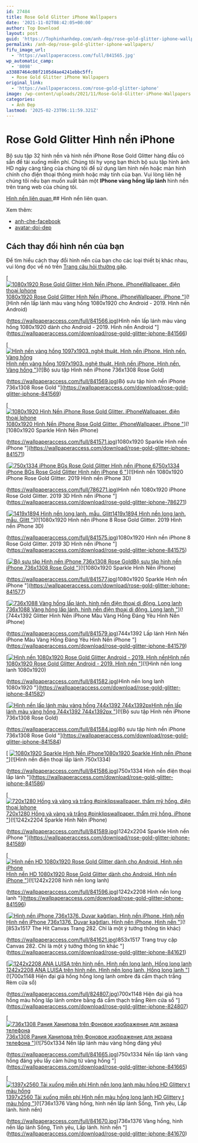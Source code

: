 ```yaml
---
id: 27484
title: Rose Gold Glitter iPhone Wallpapers
date: '2021-11-02T08:42:05+00:00'
author: Top Download
layout: post
guid: 'https://Tophinhanhdep.com/anh-dep/rose-gold-glitter-iphone-wallpapers/'
permalink: /anh-dep/rose-gold-glitter-iphone-wallpapers/
fifu_image_url:
  - 'https://wallpaperaccess.com/full/841565.jpg'
wp_automatic_camp:
  - '8098'
a33887464c08f2105d4ae4241ebbc5ff:
  - Rose Gold Glitter iPhone Wallpapers
original_link:
  - 'https://wallpaperaccess.com/rose-gold-glitter-iphone'
image: /wp-content/uploads/2021/11/Rose-Gold-Glitter-iPhone-Wallpapers.jpg
categories:
  - Ảnh Đẹp
lastmod: '2025-02-23T06:11:59.321Z'
---
```

# Rose Gold Glitter Hình nền iPhone

Bộ sưu tập 32 hình nền và hình nền iPhone Rose Gold Glitter hàng đầu có sẵn để tải xuống miễn phí. Chúng tôi hy vọng bạn thích bộ sưu tập hình ảnh HD ngày càng tăng của chúng tôi để sử dụng làm hình nền hoặc màn hình chính cho điện thoại thông minh hoặc máy tính của bạn. Vui lòng liên hệ chúng tôi nếu bạn muốn xuất bản một **IPhone vàng hồng lấp lánh** hình nền trên trang web của chúng tôi.

[Hình nền liên quan ](#related) ## Hình nền liên quan.

   
 Xem thêm:

   
- [anh-che-facebook](https://tophinhanhdep.com/anh-che/anh-che-facebook/)
- [avatar-doi-dep](https://tophinhanhdep.com/anh-avatar/avatar-doi-dep/)

## Cách thay đổi hình nền của bạn

Để tìm hiểu cách thay đổi hình nền của bạn cho các loại thiết bị khác nhau, vui lòng đọc về nó trên [Trang câu hỏi thường gặp](https://tophinhanhdep.com/faq/).

  
[[![1080x1920 Rose Gold Glitter Hình Nền iPhone.  iPhoneWallpaper.  điện thoại Iphone](https://wallpaperaccess.com/full/841565.jpg)1080x1920 Rose Gold Glitter Hình Nền iPhone. iPhoneWallpaper. iPhone "](https://wallpaperaccess.com/download/rose-gold-glitter-iphone-841565)](![Hình nền lấp lánh màu vàng hồng 1080x1920 cho Android - 2019. Hình nền Android)

(https://wallpaperaccess.com/full/841566.jpg)Hình nền lấp lánh màu vàng hồng 1080x1920 dành cho Android - 2019. Hình nền Android "](https://wallpaperaccess.com/download/rose-gold-glitter-iphone-841566)

[[![Hình nền vàng hồng 1097x1903.  nghệ thuật.  Hình nền iPhone, Hình nền, Vàng hồng](https://wallpaperaccess.com/full/786272.jpg)Hình nền vàng hồng 1097x1903. nghệ thuật. Hình nền iPhone, Hình nền, Vàng hồng "](https://wallpaperaccess.com/download/rose-gold-glitter-iphone-786272)](![Bộ sưu tập Hình nền iPhone 736x1308 Rose Gold)

(https://wallpaperaccess.com/full/841569.jpg)Bộ sưu tập hình nền iPhone 736x1308 Rose Gold "](https://wallpaperaccess.com/download/rose-gold-glitter-iphone-841569)

[[![1080x1920 Hình Nền iPhone Rose Gold Glitter.  iPhoneWallpaper.  điện thoại Iphone](https://wallpaperaccess.com/full/841570.jpg)1080x1920 Hình Nền iPhone Rose Gold Glitter. iPhoneWallpaper. iPhone "](https://wallpaperaccess.com/download/rose-gold-glitter-iphone-841570)](![1080x1920 Sparkle Hình Nền iPhone)

(https://wallpaperaccess.com/full/841571.jpg)1080x1920 Sparkle Hình nền iPhone "](https://wallpaperaccess.com/download/rose-gold-glitter-iphone-841571)

[[![750x1334 iPhone BGs Rose Gold Glitter Hình nền iPhone 6](https://wallpaperaccess.com/full/841572.png)750x1334 iPhone BGs Rose Gold Glitter Hình nền iPhone 6 "](https://wallpaperaccess.com/download/rose-gold-glitter-iphone-841572)](![Hình nền 1080x1920 iPhone Rose Gold Glitter.  2019 Hình nền iPhone 3D)

(https://wallpaperaccess.com/full/786271.jpg)Hình nền 1080x1920 iPhone Rose Gold Glitter. 2019 3D Hình nền iPhone "](https://wallpaperaccess.com/download/rose-gold-glitter-iphone-786271)

[[![1419x1894 Hình nền long lanh.  mẫu.  Glitt](https://wallpaperaccess.com/full/841574.jpg)1419x1894 Hình nền long lanh. mẫu. Glitt "](https://wallpaperaccess.com/download/rose-gold-glitter-iphone-841574)](![1080x1920 Hình nền iPhone 8 Rose Gold Glitter.  2019 Hình nền iPhone 3D)

(https://wallpaperaccess.com/full/841575.jpg)1080x1920 Hình nền iPhone 8 Rose Gold Glitter. 2019 3D Hình nền iPhone "](https://wallpaperaccess.com/download/rose-gold-glitter-iphone-841575)

[[![Bộ sưu tập Hình nền iPhone 736x1308 Rose Gold](https://wallpaperaccess.com/full/841576.jpg)Bộ sưu tập hình nền iPhone 736x1308 Rose Gold "](https://wallpaperaccess.com/download/rose-gold-glitter-iphone-841576)](![1080x1920 Sparkle Hình Nền iPhone)

(https://wallpaperaccess.com/full/841577.jpg)1080x1920 Sparkle Hình nền iPhone "](https://wallpaperaccess.com/download/rose-gold-glitter-iphone-841577)

[[![736x1088 Vàng hồng lấp lánh.  hình nền điện thoại di động.  Long lanh](https://wallpaperaccess.com/full/786270.jpg)736x1088 Vàng hồng lấp lánh. hình nền điện thoại di động. Long lanh "](https://wallpaperaccess.com/download/rose-gold-glitter-iphone-786270)](![744x1392 Glitter Hình Nền iPhone Màu Vàng Hồng Đáng Yêu Hình Nền iPhone)

(https://wallpaperaccess.com/full/841579.jpg)744x1392 Lấp lánh Hình Nền iPhone Màu Vàng Hồng Đáng Yêu Hình Nền iPhone "](https://wallpaperaccess.com/download/rose-gold-glitter-iphone-841579)

[[![Hình nền 1080x1920 Rose Gold Glitter Android - 2019. Hình nền](https://wallpaperaccess.com/full/824785.jpg)Hình nền 1080x1920 Rose Gold Glitter Android - 2019. Hình nền "](https://wallpaperaccess.com/download/rose-gold-glitter-iphone-824785)](![Hình nền long lanh 1080x1920)

(https://wallpaperaccess.com/full/841582.jpg)Hình nền long lanh 1080x1920 "](https://wallpaperaccess.com/download/rose-gold-glitter-iphone-841582)

[[![Hình nền lấp lánh màu vàng hồng 744x1392 744x1392px](https://wallpaperaccess.com/full/841583.jpg)Hình nền lấp lánh màu vàng hồng 744x1392 744x1392px "](https://wallpaperaccess.com/download/rose-gold-glitter-iphone-841583)](![Bộ sưu tập Hình nền iPhone 736x1308 Rose Gold)

(https://wallpaperaccess.com/full/841584.jpg)Bộ sưu tập hình nền iPhone 736x1308 Rose Gold "](https://wallpaperaccess.com/download/rose-gold-glitter-iphone-841584)

[ [![1080x1920 Sparkle Hình Nền iPhone](https://wallpaperaccess.com/full/841585.jpg)1080x1920 Sparkle Hình nền iPhone "](https://wallpaperaccess.com/download/rose-gold-glitter-iphone-841585)](![Hình nền điện thoại lấp lánh 750x1334)

(https://wallpaperaccess.com/full/841586.jpg)750x1334 Hình nền điện thoại lấp lánh "](https://wallpaperaccess.com/download/rose-gold-glitter-iphone-841586)

[[![720x1280 Hồng và vàng và trắng #pinklipswallpaper.  thẩm mỹ hồng.  điện thoại Iphone](https://wallpaperaccess.com/full/832119.jpg)720x1280 Hồng và vàng và trắng #pinklipswallpaper. thẩm mỹ hồng. iPhone "](https://wallpaperaccess.com/download/rose-gold-glitter-iphone-832119)](![1242x2204 Sparkle Hình Nền iPhone)

(https://wallpaperaccess.com/full/841589.jpg)1242x2204 Sparkle Hình nền iPhone "](https://wallpaperaccess.com/download/rose-gold-glitter-iphone-841589)

[[![Hình nền HD 1080x1920 Rose Gold Glitter dành cho Android.  Hình nền iPhone](https://wallpaperaccess.com/full/841590.jpg)Hình nền HD 1080x1920 Rose Gold Glitter dành cho Android. Hình nền iPhone "](https://wallpaperaccess.com/download/rose-gold-glitter-iphone-841590)](![1242x2208 hình nền long lanh)

(https://wallpaperaccess.com/full/841596.jpg)1242x2208 Hình nền long lanh "](https://wallpaperaccess.com/download/rose-gold-glitter-iphone-841596)

[[![Hình nền iPhone 736x1376.  Duvar kağıtları.  Hình nền iPhone, Hình nền](https://wallpaperaccess.com/full/841619.jpg)Hình nền iPhone 736x1376. Duvar kağıtları. Hình nền iPhone, Hình nền "](https://wallpaperaccess.com/download/rose-gold-glitter-iphone-841619)](![853x1517 The Hit Canvas Trang 282. Chỉ là một ý tưởng thông tin khác)

(https://wallpaperaccess.com/full/841621.jpg)853x1517 Trang truy cập Canvas 282. Chỉ là một ý tưởng thông tin khác "](https://wallpaperaccess.com/download/rose-gold-glitter-iphone-841621)

[[![1242x2208 ANA LUISA trên hình nền.  Hình nền long lanh, Hồng long lanh](https://wallpaperaccess.com/full/841631.png)1242x2208 ANA LUISA trên hình nền. Hình nền long lanh, Hồng long lanh "](https://wallpaperaccess.com/download/rose-gold-glitter-iphone-841631)](![700x1148 Hiện đại giả hồng hồng long lanh ombre đá cẩm thạch trắng Rèm cửa sổ)

(https://wallpaperaccess.com/full/824807.jpg)700x1148 Hiện đại giả hoa hồng màu hồng lấp lánh ombre bằng đá cẩm thạch trắng Rèm cửa sổ "](https://wallpaperaccess.com/download/rose-gold-glitter-iphone-824807)

[[![736x1308 Рания Ханипова trên Фоновое изображение для экрана телефона](https://wallpaperaccess.com/full/841662.jpg)736x1308 Рания Ханипова trên Фоновое изображение для экрана телефона "](https://wallpaperaccess.com/download/rose-gold-glitter-iphone-841662)](![750x1334 Nền lấp lánh màu vàng hồng đáng yêu)

(https://wallpaperaccess.com/full/841665.jpg)750x1334 Nền lấp lánh vàng hồng đáng yêu lấy cảm hứng từ vàng hồng "](https://wallpaperaccess.com/download/rose-gold-glitter-iphone-841665)

[[![1397x2560 Tải xuống miễn phí Hình nền long lanh màu hồng HD Glittery t màu hồng](https://wallpaperaccess.com/full/841667.jpg)1397x2560 Tải xuống miễn phí Hình nền màu hồng long lanh HD Glittery t màu hồng "](https://wallpaperaccess.com/download/rose-gold-glitter-iphone-841667)](![736x1376 Vàng hồng, hình nền lấp lánh Sống, Tình yêu, Lấp lánh.  hình nền)

(https://wallpaperaccess.com/full/841670.jpg)736x1376 Vàng hồng, hình nền lấp lánh Sống, Tình yêu, Lấp lánh. hình nền "](https://wallpaperaccess.com/download/rose-gold-glitter-iphone-841670)
